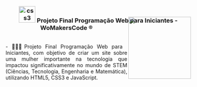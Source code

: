 <div align="center">
<h3><img src="https://i.pinimg.com/originals/e7/26/c7/e726c74ac081eed50feee1433d12c998.gif" alt="css3" width="45"> Projeto Final Programação Web para Iniciantes - WoMakersCode ®
<img align="right" width="170px" style="margin-top:-20px" src="https://user-images.githubusercontent.com/71572039/216510822-39114072-9905-4308-b0ee-3a4bddc8b76f.png">
</div>

  
</br>
<div align="justify">
- 👷🏻‍♀️Projeto Final Programação Web para Iniciantes, com objetivo de criar um site sobre uma mulher importante na tecnologia que impactou significativamente no mundo de STEM (Ciências, Tecnologia, Engenharia e Matemática), utilizando HTML5, CSS3 e JavaScript.
</div>
</br>
